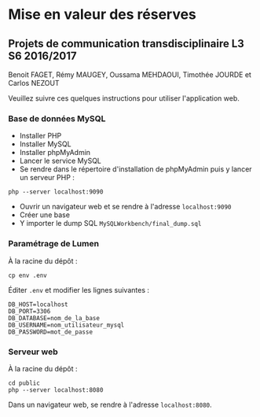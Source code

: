 #  Mise en valeur des réserves
## Projets de communication transdisciplinaire L3 S6 2016/2017

Benoit FAGET, Rémy MAUGEY, Oussama MEHDAOUI, Timothée JOURDE et Carlos NEZOUT

Veuillez suivre ces quelques instructions pour utiliser l'application web.

### Base de données MySQL

- Installer PHP
- Installer MySQL
- Installer phpMyAdmin
- Lancer le service MySQL
- Se rendre dans le répertoire d'installation de phpMyAdmin puis y lancer un serveur PHP :
```
php --server localhost:9090
```
- Ouvrir un navigateur web et se rendre à l'adresse `localhost:9090`
- Créer une base
- Y importer le dump SQL `MySQLWorkbench/final_dump.sql`

### Paramétrage de Lumen

À la racine du dépôt :
```
cp env .env
```

Éditer `.env` et modifier les lignes suivantes :
```
DB_HOST=localhost
DB_PORT=3306
DB_DATABASE=nom_de_la_base
DB_USERNAME=nom_utilisateur_mysql
DB_PASSWORD=mot_de_passe
```

### Serveur web

À la racine du dépôt :
```
cd public
php --server localhost:8080
```

Dans un navigateur web, se rendre à l'adresse `localhost:8080`.


